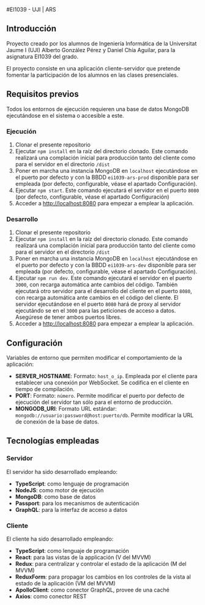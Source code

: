 #EI1039 - UJI | ARS
## Introducción

Proyecto creado por los alumnos de Ingeniería Informática de la Universitat Jaume I (UJI) 
Alberto González Pérez y Daniel Chía Aguilar, para la asignatura EI1039 del grado.

El proyecto consiste en una aplicación cliente-servidor que pretende fomentar la participación 
de los alumnos en las clases presenciales.

## Requisitos previos
Todos los entornos de ejecución requieren una base de datos MongoDB ejecutándose en el sistema o accesible a este.

### Ejecución
1. Clonar el presente repositorio
2. Ejecutar `npm install` en la raíz del directorio clonado. Este comando realizará una complación inicial para producción tanto del cliente como para el servidor en el directorio `/dist`
3. Poner en marcha una instancia MongoDB en `localhost` ejecutándose en el puerto por defecto y con la BBDD `ei1039-ars-prod` disponible para ser empleada (por defecto, configurable, véase el apartado Configuración).
4. Ejecutar `npm start`. Este comando ejecutará el servidor en el puerto `8080` (por defecto, configurable, véase el apartado Configuración)
5. Acceder a [http://localhost:8080](http://localhost:8080) para empezar a emplear la aplicación.

### Desarrollo
1. Clonar el presente repositorio
2. Ejecutar `npm install` en la raíz del directorio clonado. Este comando realizará una complación inicial para producción tanto del cliente como para el servidor en el directorio `/dist`
3. Poner en marcha una instancia MongoDB en `localhost` ejecutándose en el puerto por defecto y con la BBDD `ei1039-ars-dev` disponible para ser empleada (por defecto, configurable, véase el apartado Configuración).
4. Ejecutar `npm run dev`. Este comando ejecutará el servidor en el puerto `3000`, con recarga automática ante cambios del código. También ejecutará otro servidor para el desarrollo del cliente en el puerto `8080`, con recarga automática ante cambios en el código del cliente. El servidor ejecutándose en el puerto `8080` hará de proxy al servidor ejecutándo se en el `3000` para las peticiones de acceso a datos. Asegúrese de tener ambos puertos libres.
5. Acceder a [http://localhost:8080](http://localhost:8080) para empezar a emplear la aplicación.

## Configuración

Variables de entorno que permiten modificar el comportamiento de la aplicación:
* **SERVER_HOSTNAME**: Formato: `host_o_ip`. Empleada por el cliente para establecer una conexión por WebSocket. Se codifica en el cliente en tiempo de compilación.
* **PORT**: Formato: `número`. Permite modificar el puerto por defecto de ejecución del servidor tan sólo para el entorno de producción.
* **MONGODB_URI**: Formato URL estándar: `mongodb://usuario:password@host:puerto/db`. Permite modificar la URL de conexión de la base de datos.

## Tecnologías empleadas

### Servidor
El servidor ha sido desarrollado empleando:
* **TypeScript**: como lenguaje de programación
* **NodeJS**: como motor de ejecución
* **MongoDB**: como base de datos
* **Passport**: para los mecanismos de autenticación
* **GraphQL**: para la interfaz de acceso a datos

### Cliente
El cliente ha sido desarrollado empleando:
* **TypeScript**: como lenguaje de programación
* **React**: para las vistas de la applicación (V del MVVM)
* **Redux**: para centralizar y controlar el estado de la aplicación (M del MVVM)
* **ReduxForm**: para propagar los cambios en los controles de la vista al estado de la aplicación (VM del MVVM)
* **ApolloClient**: como conector GraphQL, provee de una caché
* **Axios**: como conector REST